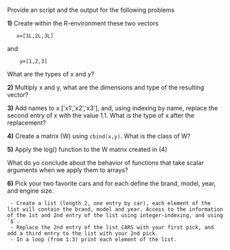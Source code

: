 

Provide an script and the output for the following problems

**1)** Create within the R-environment these two vectors

       x=[1L,2L,3L]

and

        y=[1,2,3]
   
 What are the types of x and y?
 
 
 **2)** Multiply x and y, what are the dimensions and type of the resulting vector?
 
 **3)** Add names to x ['x1','x2','x3'], and, using indexing by name, replace the second entry of x with the value 1.1. What is the type of x after the replacement?
 
 
 **4)** Create a matrix (W) using `cbind(x,y)`. What is the class of W?
       
 **5)** Apply the log() function to the W matrix created in (4)
 
 What do yo conclude about the behavior of functions that take scalar arguments when we apply them to arrays?
       
 **6)** Pick your two favorite cars and for each define the brand, model, year, and engine size. 
 
     - Create a list (length 2, one entry by car), each element of the list will contain the brand, model and year. Access to the information of the 1st and 2nd entry of the list using integer-indexing, and using `$`.
     - Replace the 2nd entry of the list CARS with your first pick, and add a third entry to the list with your 2nd pick.
     - In a loop (from 1:3) print each element of the list.
